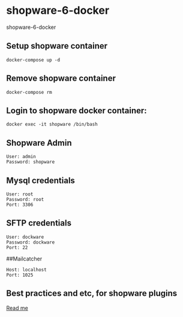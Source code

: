# shopware-6-docker
shopware-6-docker

## Setup shopware container
```code
docker-compose up -d
```

## Remove shopware container
```code
docker-compose rm
```

## Login to shopware docker container:
```code
docker exec -it shopware /bin/bash
```

## Shopware Admin

```code
User: admin
Password: shopware
```

## Mysql credentials
```code
User: root
Password: root
Port: 3306
```

## SFTP credentials
```code
User: dockware
Password: dockware
Port: 22
```

##Mailcatcher
```code
Host: localhost
Port: 1025
```

## Best practices and etc, for shopware plugins
[Read me](https://symfony.com/doc/current/bundles/best_practices.html#composer-metadata)